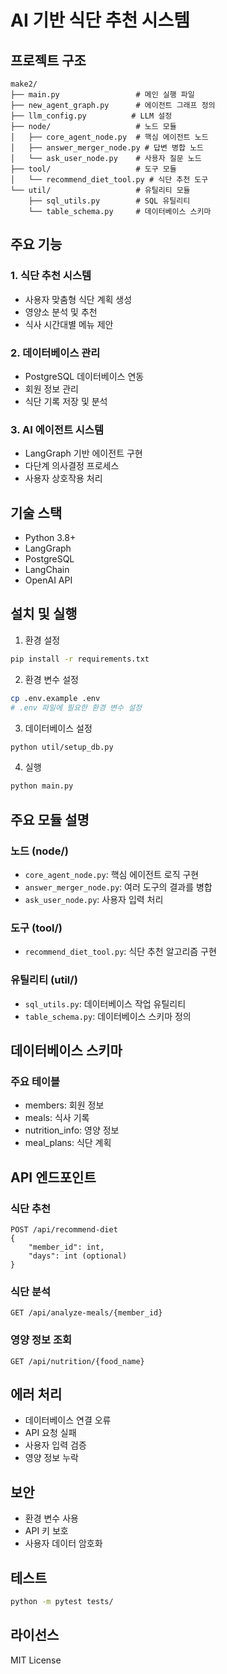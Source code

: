 # AI 기반 식단 추천 시스템

## 프로젝트 구조

```
make2/
├── main.py                 # 메인 실행 파일
├── new_agent_graph.py      # 에이전트 그래프 정의
├── llm_config.py          # LLM 설정
├── node/                   # 노드 모듈
│   ├── core_agent_node.py  # 핵심 에이전트 노드
│   ├── answer_merger_node.py # 답변 병합 노드
│   └── ask_user_node.py    # 사용자 질문 노드
├── tool/                   # 도구 모듈
│   └── recommend_diet_tool.py # 식단 추천 도구
└── util/                   # 유틸리티 모듈
    ├── sql_utils.py        # SQL 유틸리티
    └── table_schema.py     # 데이터베이스 스키마
```

## 주요 기능

### 1. 식단 추천 시스템
- 사용자 맞춤형 식단 계획 생성
- 영양소 분석 및 추천
- 식사 시간대별 메뉴 제안

### 2. 데이터베이스 관리
- PostgreSQL 데이터베이스 연동
- 회원 정보 관리
- 식단 기록 저장 및 분석

### 3. AI 에이전트 시스템
- LangGraph 기반 에이전트 구현
- 다단계 의사결정 프로세스
- 사용자 상호작용 처리

## 기술 스택

- Python 3.8+
- LangGraph
- PostgreSQL
- LangChain
- OpenAI API

## 설치 및 실행

1. 환경 설정
```bash
pip install -r requirements.txt
```

2. 환경 변수 설정
```bash
cp .env.example .env
# .env 파일에 필요한 환경 변수 설정
```

3. 데이터베이스 설정
```bash
python util/setup_db.py
```

4. 실행
```bash
python main.py
```

## 주요 모듈 설명

### 노드 (node/)
- `core_agent_node.py`: 핵심 에이전트 로직 구현
- `answer_merger_node.py`: 여러 도구의 결과를 병합
- `ask_user_node.py`: 사용자 입력 처리

### 도구 (tool/)
- `recommend_diet_tool.py`: 식단 추천 알고리즘 구현

### 유틸리티 (util/)
- `sql_utils.py`: 데이터베이스 작업 유틸리티
- `table_schema.py`: 데이터베이스 스키마 정의

## 데이터베이스 스키마

### 주요 테이블
- members: 회원 정보
- meals: 식사 기록
- nutrition_info: 영양 정보
- meal_plans: 식단 계획

## API 엔드포인트

### 식단 추천
```
POST /api/recommend-diet
{
    "member_id": int,
    "days": int (optional)
}
```

### 식단 분석
```
GET /api/analyze-meals/{member_id}
```

### 영양 정보 조회
```
GET /api/nutrition/{food_name}
```

## 에러 처리

- 데이터베이스 연결 오류
- API 요청 실패
- 사용자 입력 검증
- 영양 정보 누락

## 보안

- 환경 변수 사용
- API 키 보호
- 사용자 데이터 암호화

## 테스트

```bash
python -m pytest tests/
```

## 라이선스

MIT License 